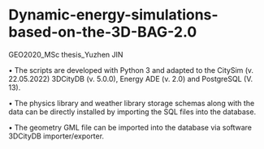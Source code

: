 # Dynamic-energy-simulations-based-on-the-3D-BAG-2.0
GEO2020_MSc thesis_Yuzhen JIN

• The scripts are developed with Python 3 and adapted to the CitySim (v. 22.05.2022) 3DCityDB (v. 5.0.0), Energy ADE (v. 2.0) and PostgreSQL (V. 13).

• The physics library and weather library storage schemas along with the data can be directly installed by importing the SQL files into the database.

• The geometry GML file can be imported into the database via software 3DCityDB importer/exporter.
